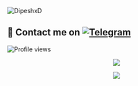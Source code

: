 ![DipeshxD](https://telegra.ph/file/9131cdefa0c8c70ecefe8.jpg)


## 📨 Contact me on [![Telegram](https://img.shields.io/badge/telegram-1b77FF.svg?style=for-the-badge&logo=telegram)](https://t.me/DipeshxD) 
![Profile views](https://komarev.com/ghpvc/?username=DipeshxD&color=blue&style=flat-square&label=Profile+Views)
<br>

<p align="center"><a href="https://github.com/DipeshxD"><img src="https://github-readme-stats.vercel.app/api?username=DipeshxD&show_icons=true&theme=radical"></a></p>
<p align="center"><a href="https://github.com/DipeshxD"><img src="https://github-readme-stats.vercel.app/api/top-langs/?username=DipeshxD&theme=radical&layout=compact"></a></p> 

